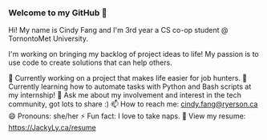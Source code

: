 ### Welcome to my GitHub 👋

Hi! My name is Cindy Fang and I'm 3rd year a CS co-op student @ TornontoMet University.

I'm working on bringing my backlog of project ideas to life! My passion is to use code to create solutions that can help others. 

🔭 Currently working on a project that makes life easier for job hunters. 
🌱 Currently learning how to automate tasks with Python and Bash scripts at my internship! 
💬 Ask me about my involvement and interest in the tech community, got lots to share :) 
📫 How to reach me: cindy.fang@ryerson.ca 
😄 Pronouns: she/her 
⚡ Fun fact: I love to take naps. 
📃 View my resume: https://JackyLy.ca/resume

<!--
**cindy-fang/cindy-fang** is a ✨ _special_ ✨ repository because its `README.md` (this file) appears on your GitHub profile.

Here are some ideas to get you started:

- 🔭 I’m currently working on ...
- 🌱 I’m currently learning ...
- 👯 I’m looking to collaborate on ...
- 🤔 I’m looking for help with ...
- 💬 Ask me about ...
- 📫 How to reach me: ...
- 😄 Pronouns: ...
- ⚡ Fun fact: ...
-->
